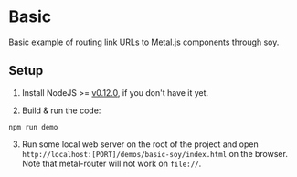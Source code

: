 # Basic

Basic example of routing link URLs to Metal.js components through soy.

## Setup

1. Install NodeJS >= [v0.12.0](http://nodejs.org/dist/v0.12.0/), if you don't have it yet.

2. Build & run the code:

  ```
  npm run demo
  ```

3. Run some local web server on the root of the project and open `http://localhost:[PORT]/demos/basic-soy/index.html` on the browser. Note that metal-router will not work on `file://`.
